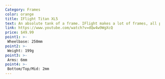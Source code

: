 ```yaml
---
Category: Frames
color: orange
title: IFlight Titan XL5
text: An absolute tank of a frame. IFlight makes a lot of frames, all priced well, and it will easily take everything to may crash into. But the weight will be noticeable
link: https://www.youtube.com/watch?v=dQw4w9WgXcQ
price: $49.99
point1: >-
 Wheelbase: 250mm
point2: >-
 Weight: 199g
point3: >-
 Arms: 6mm
point4: >-
 Bottom/Top/Mid: 2mm
---
```

